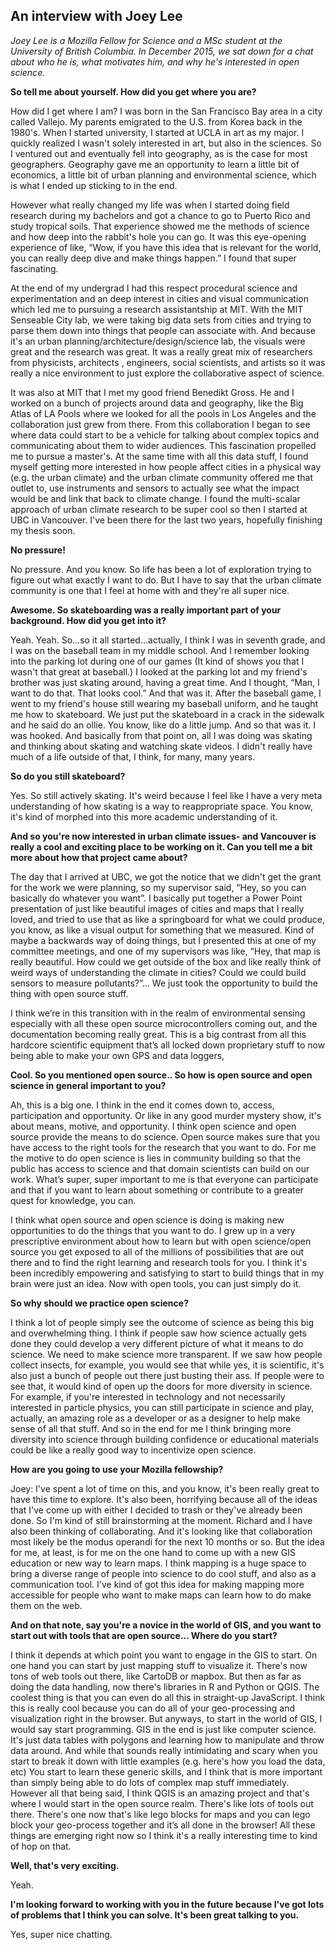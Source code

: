 ## **An interview with Joey Lee** ##

*Joey Lee is a Mozilla Fellow for Science and a MSc student at the University of British Columbia. In December 2015, we sat down for a chat about who he is, what motivates him, and why he's interested in open science.* 

**So tell me about yourself. How did you get where you are?**

How did I get where I am? I was born in the San Francisco Bay 
area in a city called Vallejo. My parents emigrated to the U.S. from Korea back in the 1980's.  When I started university, I started at UCLA in art as my major. I quickly realized I wasn't solely interested in art, but also in the sciences. So I ventured out and eventually fell into geography, as is the case for most geographers. 
Geography gave me an opportunity to learn a little bit of economics, a little bit of urban planning and environmental science, which is what I ended up sticking to in the end.

However what really changed my life was when I started doing field research during my bachelors and  got a chance to go to Puerto Rico and study tropical soils. That experience showed me the methods of science and how deep into the rabbit's hole you can go. It was this eye-opening experience of like, “Wow,  if you have this idea that is relevant for the world, you can really deep dive and make things happen.” I found that super fascinating.
 
At the end of my undergrad I had this respect procedural science and experimentation and an deep interest in cities and visual communication which led me to pursuing a research assistantship at MIT. With the MIT Senseable City lab, we were taking big data sets from cities and trying to parse them down into things that people can associate with. And because it's an urban planning/architecture/design/science lab, the visuals were great and the research was great. It was a really great mix of researchers from physicists, architects , engineers, social scientists, and artists so it was really a nice environment to just explore the collaborative aspect of science. 

It was also at MIT that I met my good friend Benedikt Gross. He and I worked on a bunch of projects around data and geography, like the Big Atlas of LA Pools where we looked for all the pools in Los Angeles and the collaboration just grew from there.  From this collaboration I began to see where data could start to be a vehicle for talking about complex topics and communicating about them to wider audiences. This fascination propelled me to pursue a master's. 
At the same time with all this data stuff, I found myself getting more interested in how people affect cities in a physical way (e.g. the urban climate) and the urban climate community offered me that outlet to, use instruments and sensors to actually see what the impact would be and link that back to climate change. I found the multi-scalar approach of urban climate research to be super cool so then I started at UBC in Vancouver. I've been there for the last two years, hopefully finishing my thesis soon.

**No pressure!**

No pressure. And you know. So life has been a lot of exploration 
trying to figure out what exactly I want to do. But I have to say that the urban climate community is one that I feel at home with and they're all super nice. 

**Awesome. So skateboarding was a really important part of your background. How did you get into it?** 

Yeah. Yeah. So...so it all started...actually, I think I was in seventh grade, and I was on the baseball team in my middle school. And I remember looking into the parking lot during one of our games (It kind of shows you that I wasn't that great at baseball.) I looked at the parking lot and my friend's brother was just skating around, having a great time. And I thought, “Man, I want to do that. That looks cool.” And that was it. After the baseball game, I went to my friend's house still wearing my baseball uniform, and he taught me how to skateboard. We just put the skateboard in a crack in the sidewalk and he said do an ollie. You know, like do a little jump. And so that was it. I was hooked. And basically from that point on, all I was doing was skating and thinking about skating and watching skate videos. I didn't really have much of a life outside of that, I think, for many, many years. 

**So do you still skateboard?**

Yes. So still actively skating. It's weird because I feel like I have a very meta understanding of how skating is a way to reappropriate space. You know, it's kind of morphed into this more academic understanding of it. 

**And so you're now interested in urban climate issues- and Vancouver is really a cool and exciting place to be working on it.  Can you tell me a bit more about how that project came about?**

The day that I arrived at UBC, we got the notice that we didn't get the grant for the work we were planning, so my supervisor said, “Hey, so you can basically do whatever you want”. I basically put together a Power Point presentation of just like beautiful images of cities and maps that I really loved, and tried to use that as like a springboard for what we could produce, you know, as like a visual output for something that we measured. Kind of maybe a backwards way of doing things, but I presented this at one of my committee meetings, and one of my supervisors was like, “Hey, that map is really beautiful. How could we get outside of the box and like really think of weird ways of understanding the climate in cities? Could we could build sensors to measure pollutants?”...   We just took the opportunity to build the thing with open source stuff. 

I think we’re in this  transition with in the realm of environmental sensing especially with all these open source microcontrollers coming out, and the documentation becoming really great. This is a big contrast from all this hardcore scientific equipment that’s all locked down proprietary stuff to now being able to make your own GPS and data loggers, 

**Cool. So you mentioned open source.. So how is open source and open science in general important to you?**

Ah, this is a big one. I think in the end it comes down to, access, participation and 
opportunity. Or like in any good murder mystery show, it's about means, motive, and opportunity. I think open science and open source provide the means to do science.  Open source makes sure that you have access to the right tools for the research that you want to do. For me the motive to do open science is lies in community building so that the public has access to science and that domain scientists can build on our work.  What’s super, super important to me is that everyone can participate and that if you want to learn about something or contribute to a greater quest for knowledge, you can. 

I think what open source and open science is doing is making new opportunities to do the things that you want to do. I grew up in a very prescriptive environment about how to learn but with open science/open source you get exposed to all of the millions of possibilities that are out there and to find the right learning and research tools for you. I think it's been incredibly empowering and satisfying to start to build things that in my brain were just an idea. Now with open tools, you can just simply do it.

**So why should we practice open science?**

I think a lot of people simply see the outcome of science as being this big and overwhelming thing. I think if people saw how science actually gets done they could develop a very different picture of what it means to do science. We need to make science more transparent. If we saw how people collect insects, for example, you would see that while yes, it is scientific, it's also just a bunch of people out there just busting their ass. If people were to see that, it would kind of open up the doors for more diversity in science. For example, if you're interested in technology and not necessarily interested in particle physics, you can still participate in science and play, actually, an amazing role as a developer or as a designer to help make sense of all that stuff. And so in the end for me I think bringing more diversity into science through building confidence or educational materials could be like a really good way to incentivize open science. 

**How are you going to use your Mozilla fellowship?**

Joey: 		I've spent a lot of time on this, and you know, it's been really great to have 
this time to explore. It's also been, horrifying because all of the ideas that I've come up with either I decided to trash or they've already been done. So I'm kind of still brainstorming at the moment. Richard and I have also been thinking of collaborating. And it's looking like that  collaboration most likely be the modus operandi for the next 10 months or so. But the idea for me, at least, is for me on the one hand to come up with a new GIS education or new way to learn maps. I think mapping is a huge space to bring a diverse range of people into science to do cool stuff, and also as a communication tool. I've kind of got this idea for making mapping more accessible for people who want to make maps can learn how to do make them on the web. 

**And on that note, say you're a novice in the world of GIS, and you want to start out with tools that are open source... Where do you start?**

 I think it depends at which point you want to engage in the GIS to start. On one hand you can start by just mapping stuff to visualize it. There's now tons of web tools out there, like CartoDB or mapbox. But then as far as doing the data handling, now there's  libraries in R and Python or QGIS. The coolest thing is that you can even do all this in straight-up JavaScript. I think this is really cool because you can do all of your geo-processing and visualization right in the browser. But anyways, to start in the world of GIS, I would say start programming. GIS in the end is just like computer science. It's just data tables with polygons and learning how to manipulate and throw data around. And while that sounds really intimidating and scary when you start to break it down with little examples (e.g. here's how you load the data, etc) You start to learn these generic skills, and I think that is more important than simply being able to do lots of complex map stuff immediately. However all that being said, I think QGIS is an amazing project and that's where I would start in the open source realm. There's like lots of tools out there. There's one now that's like lego blocks for maps and you can lego block your geo-process together and it’s all done in the browser! All these things are emerging right now so I think it's a really interesting time to kind of hop on that.

**Well, that's very exciting.**

Yeah. 

**I'm looking forward to working with you in the future because I've got lots of problems that I think you can solve. It's been great talking to you.**

Yes, super nice chatting.
